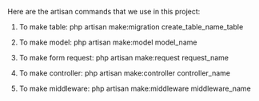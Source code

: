 Here are the artisan commands that we use in this project:

1. To make table:
    php artisan make:migration create_table_name_table
    
2. To make model:
    php artisan make:model model_name
   
4. To make form request:
   php artisan make:request request_name
   
6. To make controller:
   php artisan make:controller controller_name
   
8. To make middleware:
    php artisan make:middleware middleware_name
